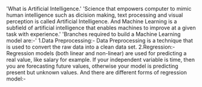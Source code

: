 'What is Artificial Intelligence.'
'Science that empowers computer to mimic human intelligence such as dicision making, text processing and visual perception is called Artificial Intelligence.
And Machine Learning is a subfield of artificial intelligence that enables machines to improve at a given task with experience.'
'Branches required to build a Machine Learning model are:-'
1.Data Preprocessing:- Data Preprocessing is a technique that is used to convert the raw data into a clean data set.
2.Regression:- Regression models (both linear and non-linear) are used for predicting a real value, like salary for example. If your independent variable is time, then you are forecasting future values, otherwise your model is predicting present but unknown values.
And there are different forms of regression model:- 


